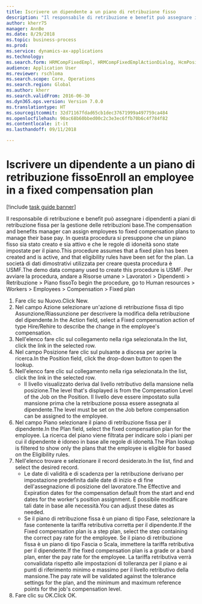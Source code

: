 ```yaml
--- 
title: Iscrivere un dipendente a un piano di retribuzione fisso
description: "Il responsabile di retribuzione e benefit può assegnare i dipendenti a piani di retribuzione fissa per la gestione delle retribuzioni base."
author: kherr75
manager: AnnBe
ms.date: 8/29/2018
ms.topic: business-process
ms.prod: 
ms.service: dynamics-ax-applications
ms.technology: 
ms.search.form: HRMCompFixedEmpl, HRMCompFixedEmplActionDialog, HcmPositionLookup, HRMCompRefPointLookup
audience: Application User
ms.reviewer: rschloma
ms.search.scope: Core, Operations
ms.search.region: Global
ms.author: kherr
ms.search.validFrom: 2016-06-30
ms.dyn365.ops.version: Version 7.0.0
ms.translationtype: HT
ms.sourcegitcommit: 32d71167fdad65cb1dec37671999a497759ca484
ms.openlocfilehash: 90ac68b60bbed00c2c3e3ec6ffb70b6c4f784f82
ms.contentlocale: it-it
ms.lasthandoff: 09/11/2018

---
```

# <a name="enroll-an-employee-in-a-fixed-compensation-plan"></a><span data-ttu-id="9c354-103">Iscrivere un dipendente a un piano di retribuzione fisso</span><span class="sxs-lookup"><span data-stu-id="9c354-103">Enroll an employee in a fixed compensation plan</span></span>

[!include [task guide banner](../../includes/task-guide-banner.md)]

<span data-ttu-id="9c354-104">Il responsabile di retribuzione e benefit può assegnare i dipendenti a piani di retribuzione fissa per la gestione delle retribuzioni base.</span><span class="sxs-lookup"><span data-stu-id="9c354-104">The compensation and benefits manager can assign employees to fixed compensation plans to manage their base pay.</span></span> <span data-ttu-id="9c354-105">In questa procedura si presuppone che un piano fisso sia stato creato e sia attivo e che le regole di idoneità sono state impostate per il piano.</span><span class="sxs-lookup"><span data-stu-id="9c354-105">This procedure assumes that a fixed plan has been created and is active, and that eligibility rules have been set for the plan.</span></span> <span data-ttu-id="9c354-106">La società di dati dimostrativi utilizzata per creare questa procedura è USMF.</span><span class="sxs-lookup"><span data-stu-id="9c354-106">The demo data company used to create this procedure is USMF.</span></span> <span data-ttu-id="9c354-107">Per avviare la procedura, andare a Risorse umane > Lavoratori > Dipendenti > Retribuzione > Piano fisso</span><span class="sxs-lookup"><span data-stu-id="9c354-107">To begin the procedure, go to Human resources > Workers > Employees > Compensation > Fixed plan</span></span>

1. <span data-ttu-id="9c354-108">Fare clic su Nuovo.</span><span class="sxs-lookup"><span data-stu-id="9c354-108">Click New.</span></span>
2. <span data-ttu-id="9c354-109">Nel campo Azione selezionare un'azione di retribuzione fissa di tipo Assunzione/Riassunzione per descrivere la modifica della retribuzione del dipendente.</span><span class="sxs-lookup"><span data-stu-id="9c354-109">In the Action field, select a Fixed compensation action of type Hire/Rehire to describe the change in the employee's compensation.</span></span>
3. <span data-ttu-id="9c354-110">Nell'elenco fare clic sul collegamento nella riga selezionata.</span><span class="sxs-lookup"><span data-stu-id="9c354-110">In the list, click the link in the selected row.</span></span>
4. <span data-ttu-id="9c354-111">Nel campo Posizione fare clic sul pulsante a discesa per aprire la ricerca.</span><span class="sxs-lookup"><span data-stu-id="9c354-111">In the Position field, click the drop-down button to open the lookup.</span></span>
5. <span data-ttu-id="9c354-112">Nell'elenco fare clic sul collegamento nella riga selezionata.</span><span class="sxs-lookup"><span data-stu-id="9c354-112">In the list, click the link in the selected row.</span></span>
    * <span data-ttu-id="9c354-113">Il livello visualizzato deriva dal livello retributivo della mansione nella posizione.</span><span class="sxs-lookup"><span data-stu-id="9c354-113">The level that's displayed is from the Compensation Level of the Job on the Position.</span></span> <span data-ttu-id="9c354-114">Il livello deve essere impostato sulla mansione prima che la retribuzione possa essere assegnata al dipendente.</span><span class="sxs-lookup"><span data-stu-id="9c354-114">The level must be set on the Job before compensation can be assigned to the employee.</span></span>  
6. <span data-ttu-id="9c354-115">Nel campo Piano selezionare il piano di retribuzione fissa per il dipendente.</span><span class="sxs-lookup"><span data-stu-id="9c354-115">In the Plan field, select the fixed compensation plan for the employee.</span></span> <span data-ttu-id="9c354-116">La ricerca del piano viene filtrata per indicare solo i piani per cui il dipendente è idoneo in base alle regole di idoneità.</span><span class="sxs-lookup"><span data-stu-id="9c354-116">The Plan lookup is filtered to show only the plans that the employee is eligible for based on the Eligibility rules.</span></span>
7. <span data-ttu-id="9c354-117">Nell'elenco trovare e selezionare il record desiderato.</span><span class="sxs-lookup"><span data-stu-id="9c354-117">In the list, find and select the desired record.</span></span>
    * <span data-ttu-id="9c354-118">Le date di validità e di scadenza per la retribuzione derivano per impostazione predefinita dalle date di inizio e di fine dell'assegnazione di posizione del lavoratore.</span><span class="sxs-lookup"><span data-stu-id="9c354-118">The Effective and Expiration dates for the compensation default from the start and end dates for the worker's position assignment.</span></span> <span data-ttu-id="9c354-119">È possibile modificare tali date in base alle necessità.</span><span class="sxs-lookup"><span data-stu-id="9c354-119">You can adjust these dates as needed.</span></span>  
    * <span data-ttu-id="9c354-120">Se il piano di retribuzione fissa è un piano di tipo Fase, selezionare la fase contenente la tariffa retributiva corretta per il dipendente.</span><span class="sxs-lookup"><span data-stu-id="9c354-120">If the Fixed compensation plan is a step plan, select the step containing the correct pay rate for the employee.</span></span> <span data-ttu-id="9c354-121">Se il piano di retribuzione fissa è un piano di tipo Fascia o Scala, immettere la tariffa retributiva per il dipendente.</span><span class="sxs-lookup"><span data-stu-id="9c354-121">If the fixed compensation plan is a grade or a band plan, enter the pay rate for the employee.</span></span> <span data-ttu-id="9c354-122">La tariffa retributiva verrà convalidata rispetto alle impostazioni di tolleranza per il piano e ai punti di riferimento minimo e massimo per il livello retributivo della mansione.</span><span class="sxs-lookup"><span data-stu-id="9c354-122">The pay rate will be validated against the tolerance settings for the plan, and the minimum and maximum reference points for the job's compensation level.</span></span>  
8. <span data-ttu-id="9c354-123">Fare clic su OK.</span><span class="sxs-lookup"><span data-stu-id="9c354-123">Click OK.</span></span>


